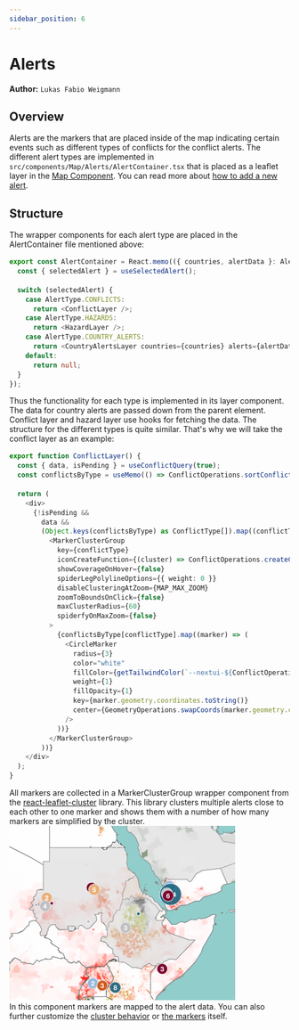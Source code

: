 ```yaml
---
sidebar_position: 6
---
```


# Alerts

**Author:** `Lukas Fabio Weigmann`

## Overview
Alerts are the markers that are placed inside of the map indicating certain events such as different types of conflicts for
the conflict alerts. The different alert types are implemented in ```src/components/Map/Alerts/AlertContainer.tsx``` that is placed
as a leaflet layer in the [Map Component](map_component.md). You can read more about [how to add a new alert](../../how_to/how_to_add_alert).

## Structure
The wrapper components for each alert type are placed in the AlertContainer file mentioned above:
```ts
export const AlertContainer = React.memo(({ countries, alertData }: AlertContainerProps) => {
  const { selectedAlert } = useSelectedAlert();

  switch (selectedAlert) {
    case AlertType.CONFLICTS:
      return <ConflictLayer />;
    case AlertType.HAZARDS:
      return <HazardLayer />;
    case AlertType.COUNTRY_ALERTS:
      return <CountryAlertsLayer countries={countries} alerts={alertData} />;
    default:
      return null;
  }
});
```
Thus the functionality for each type is implemented in its layer component. The data for country alerts are passed down
from the parent element. Conflict layer and hazard layer use hooks for fetching the data.
The structure for the different types is quite similar. That's why we will take the conflict layer as an example:

```ts
export function ConflictLayer() {
  const { data, isPending } = useConflictQuery(true);
  const conflictsByType = useMemo(() => ConflictOperations.sortConflictsByType(data), [data]);

  return (
    <div>
      {!isPending &&
        data &&
        (Object.keys(conflictsByType) as ConflictType[]).map((conflictType) => (
          <MarkerClusterGroup
            key={conflictType}
            iconCreateFunction={(cluster) => ConflictOperations.createClusterCustomIcon(cluster, conflictType)}
            showCoverageOnHover={false}
            spiderLegPolylineOptions={{ weight: 0 }}
            disableClusteringAtZoom={MAP_MAX_ZOOM}
            zoomToBoundsOnClick={false}
            maxClusterRadius={60}
            spiderfyOnMaxZoom={false}
          >
            {conflictsByType[conflictType].map((marker) => (
              <CircleMarker
                radius={3}
                color="white"
                fillColor={getTailwindColor(`--nextui-${ConflictOperations.getMarkerColor(conflictType)}`)}
                weight={1}
                fillOpacity={1}
                key={marker.geometry.coordinates.toString()}
                center={GeometryOperations.swapCoords(marker.geometry.coordinates)}
              />
            ))}
          </MarkerClusterGroup>
        ))}
    </div>
  );
}
```
All markers are collected in a MarkerClusterGroup wrapper component from the [react-leaflet-cluster](https://akursat.gitbook.io/marker-cluster) library.
This library clusters multiple alerts close to each other to one marker and shows them with a number of how many markers
are simplified by the cluster.\
![img.png](map_alerts.png) \
In this component markers are mapped to the alert data. You can also further customize the [cluster behavior](https://akursat.gitbook.io/marker-cluster/api)
or [the markers](https://leafletjs.com/reference.html#marker) itself.
